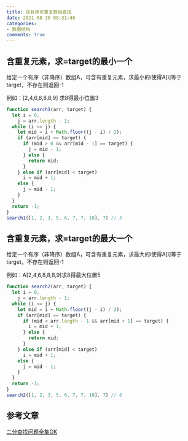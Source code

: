 ```yaml
---
title: 在有序可重复数组查找
date: 2021-08-30 08:31:48
categories:
- 数据结构
comments: true
---
```


## 含重复元素，求=target的最小一个

给定一个有序（非降序）数组A，可含有重复元素，求最小的i使得A[i]等于target，不存在则返回-1

例如：[2,4,6,8,8,8,9] 求8得最小位置3

<!-- more-->

```js
function search1(arr, target) {
  let i = 0,
    j = arr.length - 1;
  while (i <= j) {
    let mid = i + Math.floor((j - i) / 2);
    if (arr[mid] == target) {
      if (mid > 0 && arr[mid - 1] == target) {
        j = mid - 1;
      } else {
        return mid;
      }
    } else if (arr[mid] < target)
      i = mid + 1;
    else {
      j = mid - 1;
    }
  }
  return -1;
}
search1([1, 2, 3, 5, 6, 7, 7, 10], 7) // 5
```





## 含重复元素，求=target的最大一个

给定一个有序（非降序）数组A，可含有重复元素，求最大的i使得A[i]等于target，不存在则返回-1

例如：A[2,4,6,8,8,8,9]求8得最大位置5

```js
function search2(arr, target) {
  let i = 0,
    j = arr.length - 1;
  while (i <= j) {
    let mid = i + Math.floor((j - i) / 2);
    if (arr[mid] == target) {
      if (mid < arr.length - 1 && arr[mid + 1] == target) {
        i = mid + 1;
      } else {
        return mid;
      }
    } else if (arr[mid] < target)
      i = mid + 1;
    else {
      j = mid - 1;
    }
  }
  return -1;
}
search2([1, 2, 3, 5, 6, 7, 7, 10], 7) // 6
```



## 参考文章

[二分查找问题全集OK](https://blog.csdn.net/zxiaopp/article/details/45852089)

